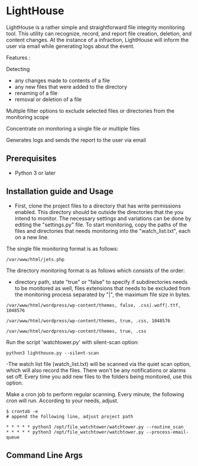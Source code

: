 # LightHouse

LightHouse is a rather simple and straightforward file integrity monitoring tool. This utility can recognize, record, and report file creation, deletion, and content changes. At the instance of a infraction, LightHouse will inform the user via email while generating logs about the event.

Features : 

Detecting
- any changes made to contents of a file
- any new files that were added to the directory
- renaming of a file
- removal or deletion of a file

Multiple filter options to exclude selected files or directories from the monitoring scope

Concentrate on monitoring a single file or multiple files

Generates logs and sends the report to the user via email


## Prerequisites

- Python 3 or later

## Installation guide and Usage

- First, clone the project files to a directory that has write permissions enabled. This directory should be outside the directories that the you intend to monitor. The necessary settings and variations can be done by editing the "settings.py" file. To start monitoring, copy the paths of the files and directories that needs monitoring into the "watch_list.txt", each on a new line.

The single file monitoring format is as follows:
```
/var/www/html/jets.php
```

The directory monitoring format is as follows which consists of the order:


- directory path, state "true" or "false"  to specify if subdirectories needs to be monitored as well, files extensions that needs to be excluded from the monitoring process separated by "|", the maximum file size in bytes.

```
/var/www/html/wordpress/wp-content/themes, false, .css|.woff|.ttf, 1048576

/var/www/html/wordpress/wp-content/themes, true, .css, 1048576

/var/www/html/wordpress/wp-content/themes, true, .css
```

Run the script 'watchtower.py' with silent-scan option:

```
python3 lighthouse.py --silent-scan
```
-The watch list file (watch_list.txt) will be scanned via the quiet scan option, which will also record the files. There won't be any notifications or alarms set off. Every time you add new files to the folders being monitored, use this option.

Make a cron job to perform regular scanning. Every minute, the following cron will run. According to your needs, adjust.

```
$ crontab -e
# append the following line, adjust project path

* * * * * python3 /opt/file_watchtower/watchtower.py --routine_scan
* * * * * python3 /opt/file_watchtower/watchtower.py --process-email-queue
```
## Command Line Args






